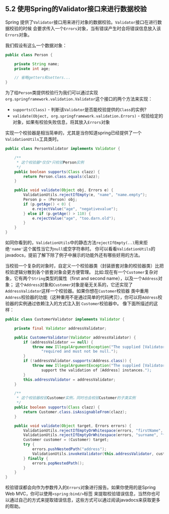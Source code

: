 ## 5.2 使用Spring的Validator接口来进行数据校验

Spring 提供了`Validator`接口用来进行对象的数据校验。`Validator`接口在进行数据校验的时候 会要求传入一个`Errors`对象，当有错误产生时会将错误信息放入该`Errors`对象。

我们假设有这么一个数据对象：

```java
public class Person {

    private String name;
    private int age;

    // 省略getters和setters...
}
```

为了给`Person`类提供校验行为我们可以通过实现`org.springframework.validation.Validator`这个接口的两个方法来实现：

- `supports(Class)` - 判断该`Validator`是否能校验提供的`Class`的实例?
- `validate(Object, org.springframework.validation.Errors)` - 校验给定的对象，如果有校验失败信息，将其放入`Errors`对象

实现一个校验器是相当简单的，尤其是当你知道spring已经提供了一个`ValidationUtils`工具类时。

```java
public class PersonValidator implements Validator {

    /**
     * 这个校验器*仅仅*只校验Person实例
     */
    public boolean supports(Class clazz) {
        return Person.class.equals(clazz);
    }

    public void validate(Object obj, Errors e) {
        ValidationUtils.rejectIfEmpty(e, "name", "name.empty");
        Person p = (Person) obj;
        if (p.getAge() < 0) {
            e.rejectValue("age", "negativevalue");
        } else if (p.getAge() > 110) {
            e.rejectValue("age", "too.darn.old");
        }
    }
}
```

如同你看到的，`ValidationUtils`中的静态方法`rejectIfEmpty(..)`用来拒绝`'name'`这个属性当它为`null`或空字符串时。 你可以看看`ValidationUtils`的javadocs，提前了解下除了例子中展示的功能外还有哪些好用的方法。

当校验一个复杂的对象时，自定义一个校验器类（封装嵌套对象的校验器类）比把校验逻辑分散到各个嵌套对象会更方便管理。 比如:现在有一个`Customer`复杂对象，它有两个`String`类型的属性（first and second name），以及一个`Address`对象； 这个`Address`对象和`Customer`对象是毫无关系的，它还实现了`AddressValidator`这样一个校验器。如果你想在`Customer`校验器 类中重用`Address`校验器的功能（这种重用不是通过简单的代码拷贝），你可以将`Address`校验器的实例通过依赖注入的方式注入到 `Customer`校验器中。 像下面所描述的这样：

```java
public class CustomerValidator implements Validator {

    private final Validator addressValidator;

    public CustomerValidator(Validator addressValidator) {
        if (addressValidator == null) {
            throw new IllegalArgumentException("The supplied [Validator] is " +
                "required and must not be null.");
        }
        if (!addressValidator.supports(Address.class)) {
            throw new IllegalArgumentException("The supplied [Validator] must " +
                support the validation of [Address] instances.");
        }
        this.addressValidator = addressValidator;
    }

    /**
     * 这个校验器校验Customer实例，同时也会校验Customer的子类实例
     */
    public boolean supports(Class clazz) {
        return Customer.class.isAssignableFrom(clazz);
    }

    public void validate(Object target, Errors errors) {
        ValidationUtils.rejectIfEmptyOrWhitespace(errors, "firstName", "field.required");
        ValidationUtils.rejectIfEmptyOrWhitespace(errors, "surname", "field.required");
        Customer customer = (Customer) target;
        try {
            errors.pushNestedPath("address");
            ValidationUtils.invokeValidator(this.addressValidator, customer.getAddress(), errors);
        } finally {
            errors.popNestedPath();
        }
    }
}
```

校验错误都会向作为参数传入的`Errors`对象进行报告。如果你使用的是Spring Web MVC，你可以使用`<spring:bind/>`标签 来提取校验错误信息，当然你也可以通过自己的方式来提取错误信息，这些方式可以通过阅读javadocs来获取更多的帮助。